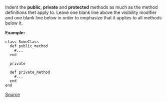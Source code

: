 Indent the **public**, **private** and **protected** methods as much as the method definitions thet apply
to. Leave one blank line above the visibility modifier and one blank line below in order to emphasize that it applies to all methods
below it.

**Example:**

```
class SomeClass
  def public_method
    #...
  end

  private

  def private_method
    #...
  end
end
```

[Source](http://www.rubydoc.info/gems/rubocop/RuboCop/Cop/Style/AccessModifierIndentation)